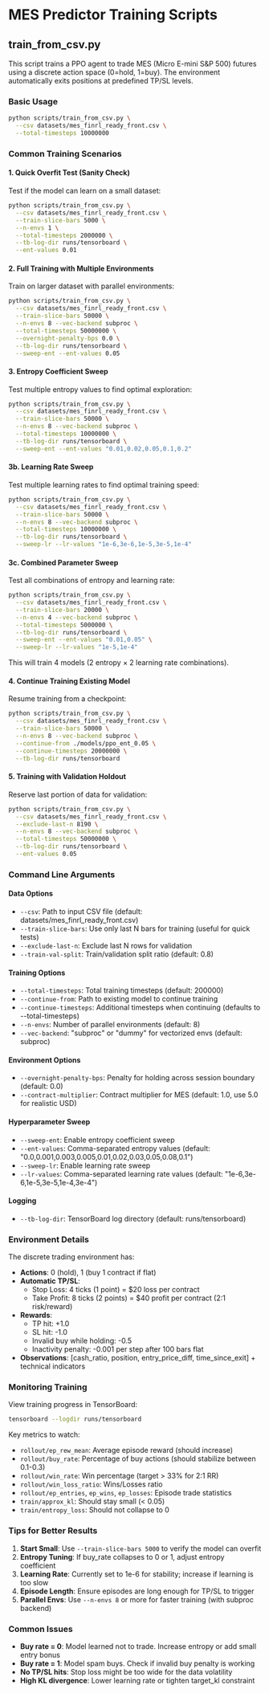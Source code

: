 # MES Predictor Training Scripts

## train_from_csv.py

This script trains a PPO agent to trade MES (Micro E-mini S&P 500) futures using a discrete action space (0=hold, 1=buy). The environment automatically exits positions at predefined TP/SL levels.

### Basic Usage

```bash
python scripts/train_from_csv.py \
  --csv datasets/mes_finrl_ready_front.csv \
  --total-timesteps 10000000
```

### Common Training Scenarios

#### 1. Quick Overfit Test (Sanity Check)
Test if the model can learn on a small dataset:
```bash
python scripts/train_from_csv.py \
  --csv datasets/mes_finrl_ready_front.csv \
  --train-slice-bars 5000 \
  --n-envs 1 \
  --total-timesteps 2000000 \
  --tb-log-dir runs/tensorboard \
  --ent-values 0.01
```

#### 2. Full Training with Multiple Environments
Train on larger dataset with parallel environments:
```bash
python scripts/train_from_csv.py \
  --csv datasets/mes_finrl_ready_front.csv \
  --train-slice-bars 50000 \
  --n-envs 8 --vec-backend subproc \
  --total-timesteps 50000000 \
  --overnight-penalty-bps 0.0 \
  --tb-log-dir runs/tensorboard \
  --sweep-ent --ent-values 0.05
```

#### 3. Entropy Coefficient Sweep
Test multiple entropy values to find optimal exploration:
```bash
python scripts/train_from_csv.py \
  --csv datasets/mes_finrl_ready_front.csv \
  --train-slice-bars 50000 \
  --n-envs 8 --vec-backend subproc \
  --total-timesteps 10000000 \
  --tb-log-dir runs/tensorboard \
  --sweep-ent --ent-values "0.01,0.02,0.05,0.1,0.2"
```

#### 3b. Learning Rate Sweep
Test multiple learning rates to find optimal training speed:
```bash
python scripts/train_from_csv.py \
  --csv datasets/mes_finrl_ready_front.csv \
  --train-slice-bars 50000 \
  --n-envs 8 --vec-backend subproc \
  --total-timesteps 10000000 \
  --tb-log-dir runs/tensorboard \
  --sweep-lr --lr-values "1e-6,3e-6,1e-5,3e-5,1e-4"
```

#### 3c. Combined Parameter Sweep
Test all combinations of entropy and learning rate:
```bash
python scripts/train_from_csv.py \
  --csv datasets/mes_finrl_ready_front.csv \
  --train-slice-bars 20000 \
  --n-envs 4 --vec-backend subproc \
  --total-timesteps 5000000 \
  --tb-log-dir runs/tensorboard \
  --sweep-ent --ent-values "0.01,0.05" \
  --sweep-lr --lr-values "1e-5,1e-4"
```
This will train 4 models (2 entropy × 2 learning rate combinations).

#### 4. Continue Training Existing Model
Resume training from a checkpoint:
```bash
python scripts/train_from_csv.py \
  --csv datasets/mes_finrl_ready_front.csv \
  --train-slice-bars 50000 \
  --n-envs 8 --vec-backend subproc \
  --continue-from ./models/ppo_ent_0.05 \
  --continue-timesteps 20000000 \
  --tb-log-dir runs/tensorboard
```

#### 5. Training with Validation Holdout
Reserve last portion of data for validation:
```bash
python scripts/train_from_csv.py \
  --csv datasets/mes_finrl_ready_front.csv \
  --exclude-last-n 8190 \
  --n-envs 8 --vec-backend subproc \
  --total-timesteps 50000000 \
  --tb-log-dir runs/tensorboard \
  --ent-values 0.05
```

### Command Line Arguments

#### Data Options
- `--csv`: Path to input CSV file (default: datasets/mes_finrl_ready_front.csv)
- `--train-slice-bars`: Use only last N bars for training (useful for quick tests)
- `--exclude-last-n`: Exclude last N rows for validation
- `--train-val-split`: Train/validation split ratio (default: 0.8)

#### Training Options
- `--total-timesteps`: Total training timesteps (default: 200000)
- `--continue-from`: Path to existing model to continue training
- `--continue-timesteps`: Additional timesteps when continuing (defaults to --total-timesteps)
- `--n-envs`: Number of parallel environments (default: 8)
- `--vec-backend`: "subproc" or "dummy" for vectorized envs (default: subproc)

#### Environment Options
- `--overnight-penalty-bps`: Penalty for holding across session boundary (default: 0.0)
- `--contract-multiplier`: Contract multiplier for MES (default: 1.0, use 5.0 for realistic USD)

#### Hyperparameter Sweep
- `--sweep-ent`: Enable entropy coefficient sweep
- `--ent-values`: Comma-separated entropy values (default: "0.0,0.001,0.003,0.005,0.01,0.02,0.03,0.05,0.08,0.1")
- `--sweep-lr`: Enable learning rate sweep
- `--lr-values`: Comma-separated learning rate values (default: "1e-6,3e-6,1e-5,3e-5,1e-4,3e-4")

#### Logging
- `--tb-log-dir`: TensorBoard log directory (default: runs/tensorboard)

### Environment Details

The discrete trading environment has:
- **Actions**: 0 (hold), 1 (buy 1 contract if flat)
- **Automatic TP/SL**: 
  - Stop Loss: 4 ticks (1 point) = $20 loss per contract
  - Take Profit: 8 ticks (2 points) = $40 profit per contract (2:1 risk/reward)
- **Rewards**:
  - TP hit: +1.0
  - SL hit: -1.0
  - Invalid buy while holding: -0.5
  - Inactivity penalty: -0.001 per step after 100 bars flat
- **Observations**: [cash_ratio, position, entry_price_diff, time_since_exit] + technical indicators

### Monitoring Training

View training progress in TensorBoard:
```bash
tensorboard --logdir runs/tensorboard
```

Key metrics to watch:
- `rollout/ep_rew_mean`: Average episode reward (should increase)
- `rollout/buy_rate`: Percentage of buy actions (should stabilize between 0.1-0.3)
- `rollout/win_rate`: Win percentage (target > 33% for 2:1 RR)
- `rollout/win_loss_ratio`: Wins/Losses ratio
- `rollout/ep_entries`, `ep_wins`, `ep_losses`: Episode trade statistics
- `train/approx_kl`: Should stay small (< 0.05)
- `train/entropy_loss`: Should not collapse to 0

### Tips for Better Results

1. **Start Small**: Use `--train-slice-bars 5000` to verify the model can overfit
2. **Entropy Tuning**: If buy_rate collapses to 0 or 1, adjust entropy coefficient
3. **Learning Rate**: Currently set to 1e-6 for stability; increase if learning is too slow
4. **Episode Length**: Ensure episodes are long enough for TP/SL to trigger
5. **Parallel Envs**: Use `--n-envs 8` or more for faster training (with subproc backend)

### Common Issues

- **Buy rate = 0**: Model learned not to trade. Increase entropy or add small entry bonus
- **Buy rate = 1**: Model spam buys. Check if invalid buy penalty is working
- **No TP/SL hits**: Stop loss might be too wide for the data volatility
- **High KL divergence**: Lower learning rate or tighten target_kl constraint
